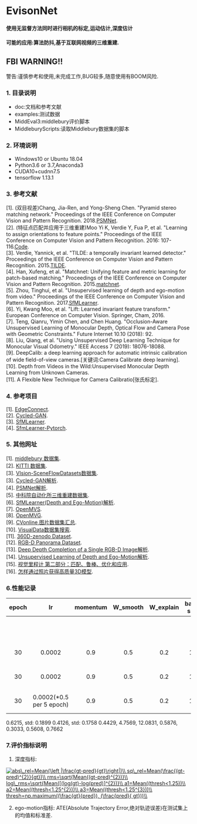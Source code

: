 EvisonNet
=====
#### 使用无监督方法同时进行相机的标定,运动估计,深度估计
#### 可能的应用:算法防抖,基于互联网视频的三维重建.
## FBI WARNING!!
警告:谨慎参考和使用,未完成工作,BUG较多,随意使用有BOOM风险.
### 1. 目录说明<br>
* doc:文档和参考文献
* examples:测试数据
* MiddEval3:middlebury评价脚本
* MiddleburyScripts:读取Middlebury数据集的脚本
### 2. 环境说明<br>
* Windows10 or Ubuntu 18.04
* Python3.6 or 3.7,Anaconda3
* CUDA10+cudnn7.5
* tensorflow 1.13.1
### 3. 参考文献<br>
[1]. (双目视差)Chang, Jia-Ren, and Yong-Sheng Chen. "Pyramid stereo matching network." Proceedings of the IEEE Conference on Computer Vision and Pattern Recognition. 2018.[PSMNet](https://github.com/JiaRenChang/PSMNet).<br>
[2]. (特征点匹配并应用于三维重建)Moo Yi K, Verdie Y, Fua P, et al. "Learning to assign orientations to feature points." Proceedings of the IEEE Conference on Computer Vision and Pattern Recognition. 2016: 107-116.[Code](https://github.com/vcg-uvic/benchmark-orientation).<br>
[3]. Verdie, Yannick, et al. "TILDE: a temporally invariant learned detector." Proceedings of the IEEE Conference on Computer Vision and Pattern Recognition. 2015.[TILDE](https://github.com/cvlab-epfl/TILDE).<br>
[4]. Han, Xufeng, et al. "Matchnet: Unifying feature and metric learning for patch-based matching." Proceedings of the IEEE Conference on Computer Vision and Pattern Recognition. 2015.[matchnet](https://github.com/hanxf/matchnet).<br>
[5]. Zhou, Tinghui, et al. "Unsupervised learning of depth and ego-motion from video." Proceedings of the IEEE Conference on Computer Vision and Pattern Recognition. 2017.[SfMLearner](https://github.com/tinghuiz/SfMLearner).<br>
[6]. Yi, Kwang Moo, et al. "Lift: Learned invariant feature transform." European Conference on Computer Vision. Springer, Cham, 2016.<br>
[7]. Teng, Qianru, Yimin Chen, and Chen Huang. "Occlusion-Aware Unsupervised Learning of Monocular Depth, Optical Flow and Camera Pose with Geometric Constraints." Future Internet 10.10 (2018): 92.<br>
[8]. Liu, Qiang, et al. "Using Unsupervised Deep Learning Technique for Monocular Visual Odometry." IEEE Access 7 (2019): 18076-18088.<br>
[9]. DeepCalib: a deep learning approach for automatic intrinsic calibration of wide field-of-view cameras.[关键词:Camera Calibrate deep learning].<br>
[10]. Depth from Videos in the Wild:Unsupervised Monocular Depth Learning from Unknown Cameras.<br>
[11]. A Flexible New Technique for Camera Calibratio[张氏标定].<br>
### 4. 参考项目
[1]. [EdgeConnect](https://github.com/knazeri/edge-connect).<br>
[2]. [Cycled-GAN](https://github.com/andrea-pilzer/unsup-stereo-depthGAN/).<br>
[3]. [SfMLearner](https://github.com/tinghuiz/SfMLearner).<br>
[4]. [SfmLearner-Pytorch](https://github.com/ClementPinard/SfmLearner-Pytorch).<br>
### 5. 其他网址
[1]. [middlebury 数据集](http://vision.middlebury.edu/stereo/).<br>
[2]. [KITTI 数据集](http://www.cvlibs.net/datasets/kitti/).<br>
[3]. [VIsion-SceneFlowDatasets数据集](https://lmb.informatik.uni-freiburg.de/resources/datasets/SceneFlowDatasets.en.html#faq).<br>
[3]. [Cycled-GAN解析](https://www.cnblogs.com/19991201xiao/p/9734422.html).<br>
[4]. [PSMNet解析](https://blog.csdn.net/zhiwei2coder/article/details/79929864?utm_source=blogxgwz3).<br>
[5]. [中科院自动化所三维重建数据集](http://vision.ia.ac.cn/zh/data/index.html).<br>
[6]. [SfMLearner(Depth and Ego-Motion)解析](https://zhuanlan.zhihu.com/p/50544334).<br>
[7]. [OpenMVS](https://github.com/cdcseacave/openMVS).<br>
[8]. [OpenMVG](https://github.com/openMVG/openMVG).<br>
[9]. [CVonline,图片数据集汇总](http://homepages.inf.ed.ac.uk/rbf/CVonline/Imagedbase.htm).<br>
[10]. [VisualData数据集搜索](https://www.visualdata.io/).<br>
[11]. [360D-zenodo Dataset]().<br>
[12]. [RGB-D Panorama Dataset](http://im2pano3d.cs.princeton.edu/).<br>
[13]. [Deep Depth Completion of a Single RGB-D Image解析](https://cloud.tencent.com/developer/news/322095).<br>
[14]. [Unsupervised Learning of Depth and Ego-Motion解析](https://zhuanlan.zhihu.com/p/50544334).<br>
[15]. [视觉里程计 第二部分：匹配、鲁棒、优化和应用](https://blog.csdn.net/cicibabe/article/details/70260936).<br>
[16]. [怎样通过照片获得高质量3D模型](https://zhuanlan.zhihu.com/p/24137374).<br>

### 6.性能记录

|epoch|lr   |momentum|W_smooth|W_explain|batch size|seq 09|seq 10|Abs Rel|Sq Rel|rms|log_rms|A1|A2|A3|
|:---:|:---:|:---:|:---:|:---:|:---:|:---:|:---:|:---:|:---:|:---:|:---:|:---:|:---:|:---:|
|  |                        |   |   |   |  |0.0160, std: 0.0090|0.0130, std: 0.0090|0.183 |1.595 |6.70   |0.270 |0.734 |0.902 |0.959 | 
|30|0.0002                  |0.9|0.5|0.2|16|0.6214, std: 0.1904|0.4118, std: 0.1751|0.4707|5.1328|12.2191|0.6049|0.2921|0.5400|0.7392|
|30|0.0002                  |0.9|0.5|0.2|16|0.6221, std: 0.1914|0.4127, std: 0.1761|0.4577|4.9361|12.1592|0.5974|0.2950|0.5466|0.7506|
|30|0.0002(*0.5 per 5 epoch)|0.9|0.5|0.2|16|0.6213, std: 0.1897|0.4123, std: 0.1758|0.4556|4.9121|12.1498|0.5960|0.2960|0.5486|0.7528|

0.6215, std: 0.1899 0.4126, std: 0.1758 0.4429,     4.7569,    12.0831,     0.5876,     0.3033,     0.5608,     0.7662
### 7.评价指标说明
1. 深度指标:

<a href="https://www.codecogs.com/eqnedit.php?latex=\\abs\_rel=Mean(\left&space;|\frac{gt-pred}{gt}\right|)\\&space;sq\_rel=Mean(\frac{(gt-pred)^{2}}{gt})\\&space;rms=\sqrt{Mean((gt-pred)^{2})}\\&space;log\_rms=\sqrt{Mean([(log(gt)-log(pred)]^{2})}\\&space;a1=Mean((thresh<1.25))\\&space;a2=Mean((thresh<1.25^{2}))\\&space;a3=Mean((thresh<1.25^{3}))\\&space;thresh=np.maximum((\frac{gt}{pred}),&space;(\frac{pred}{&space;gt}))\\" target="_blank"><img src="https://latex.codecogs.com/gif.latex?abs\_rel=Mean(\left&space;|\frac{gt-pred}{gt}\right|)\\&space;sq\_rel=Mean(\frac{(gt-pred)^{2}}{gt})\\&space;rms=\sqrt{Mean((gt-pred)^{2})}\\&space;log\_rms=\sqrt{Mean([(log(gt)-log(pred)]^{2})}\\&space;a1=Mean((thresh<1.25))\\&space;a2=Mean((thresh<1.25^{2}))\\&space;a3=Mean((thresh<1.25^{3}))\\&space;thresh=np.maximum((\frac{gt}{pred}),&space;(\frac{pred}{&space;gt}))\\" title="abs\_rel=Mean(\left |\frac{gt-pred}{gt}\right|)\\ sq\_rel=Mean(\frac{(gt-pred)^{2}}{gt})\\ rms=\sqrt{Mean((gt-pred)^{2})}\\ log\_rms=\sqrt{Mean([(log(gt)-log(pred)]^{2})}\\ a1=Mean((thresh<1.25))\\ a2=Mean((thresh<1.25^{2}))\\ a3=Mean((thresh<1.25^{3}))\\ thresh=np.maximum((\frac{gt}{pred}), (\frac{pred}{ gt}))\\" /></a>

2. ego-motion指标:
ATE(Absolute Trajectory Error,绝对轨迹误差)在测试集上的均值和标准差.<br>